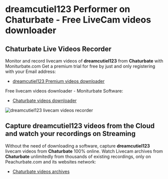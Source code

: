 # dreamcutiel123 Performer on Chaturbate - Free LiveCam videos downloader

## Chaturbate Live Videos Recorder

Monitor and record livecam videos of **dreamcutiel123** from **Chaturbate** with Moniturbate.com
Get a premium trial for free by just and only registering with your Email address:
* [dreamcutiel123 Premium videos downloader](https://moniturbate.com/request-demo-licence-key.html)

Free livecam videos downloader - Moniturbate Software:
* [Chaturbate videos downloader](https://moniturbate.com/moniturbate-download-software.html)

![dreamcutiel123 livecam videos recorder](https://peachurnet.com/templates/moniturbate-software.png)


## Capture dreamcutiel123 videos from the Cloud and watch your recordings on Streaming

Without the need of downloading a software, capture **dreamcutiel123** livecam videos from **Chaturbate** 100% online.
Watch Livecam archives from **Chaturbate** unlimitedly from thousands of existing recordings, only on Peachurbate.com and its websites network:
* [Chaturbate videos archives](https://peachurnet.com/)